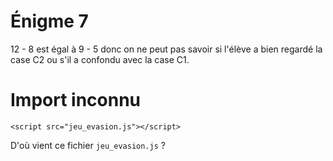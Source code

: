 # Énigme 7

12 - 8 est égal à 9 - 5 donc on ne peut pas savoir si l'élève a bien regardé la case C2 ou s'il a confondu avec la case C1.

# Import inconnu

`<script src="jeu_evasion.js"></script>`

D'où vient ce fichier `jeu_evasion.js` ?